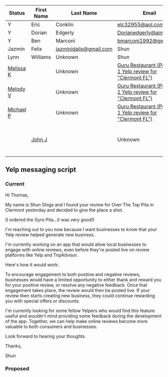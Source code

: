 Status | First Name | Last Name | Email | Source |
----- | ------------------ | ----------------- | ------------- | ----------------
|Y | Eric | Conklin | elc32955@aol.com | Shun
Y | Dorian | Edgerly | Dorianedgerly@aim.com | Shun
Y | Ben | Marconi | bmarconi1992@gmail.com | Shun
  | Jazmin | Felix | jazminidalis@gmail.com | Shun
  | Lynn | Williams | Unknown | Shun
  | [Melissa K](https://www.yelp.com/user_details?userid=C4ivJO1-7tlZTfEyRtyPKw) | | Unknown | [Guru Restaurant (Position 1 Yelp review for "Clermont FL")](https://www.yelp.com/biz/guru-restaurant-clermont)
  | [Melody V](https://www.yelp.com/user_details?userid=R_lqHR4noQoZ-ZqpRiCm4g) | | Unknown | [Guru Restaurant (Position 1 Yelp review for "Clermont FL")](https://www.yelp.com/biz/guru-restaurant-clermont)
  | [Michael P](https://www.yelp.com/user_details?userid=H5_DlsCY-i05DhSjNh4PNA) | | Unknown | [Guru Restaurant (Position 1 Yelp review for "Clermont FL")](https://www.yelp.com/biz/guru-restaurant-clermont)
    | [John J](https://www.yelp.com/user_details?userid=oBWVkYKVhSqGTCXamJ5G7g) | | Unknown | [Over the Top Pita (Best of Yelp: Clermont)](https://www.yelp.com/biz/over-the-top-pita-clermont)


## Yelp messaging script

### Current

Hi Thomas,

My name is Shun Shiga and I found your review for Over The Top Pita in Clermont yesterday and decided to give the place a shot.

(I ordered the Gyro Pita...it was very good!)

I'm reaching out to you now because I want businesses to know that your Yelp review helped generate new business. 

I'm currently working on an app that would allow local businesses to engage with online reviews, even before they're posted live on review platforms like Yelp and TripAdvisor.

Here's how it would work:

To encourage engagement to both positive and negative reviews, businesses would have a limited opportunity to either thank and reward you for your positive review, or resolve any negative feedback. Once that engagement takes place, the review would then be posted live. If your review then starts creating new business, they could continue rewarding you with special offers or discounts.

I'm currently looking for some fellow Yelpers who would find this feature useful and wouldn't mind providing some feedback during the development of the app. Together, we can help make online reviews become more valuable to both consumers and businesses.

Look forward to hearing your thoughts. 

Thanks,

Shun

### Proposed
